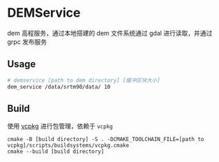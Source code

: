 # DEMService

dem 高程服务，通过本地搭建的 dem 文件系统通过 gdal 进行读取，并通过 grpc 发布服务

## Usage

```bash
# demservice [path to dem directory] [缓冲区块大小]
dem_service /data/srtm90/data/ 10
```

## Build

使用 [vcpkg](https://vcpkg.io/en/getting-started.html) 进行包管理，依赖于 `vcpkg`

```
cmake -B [build directory] -S . -DCMAKE_TOOLCHAIN_FILE=[path to vcpkg]/scripts/buildsystems/vcpkg.cmake
cmake --build [build directory]
```
